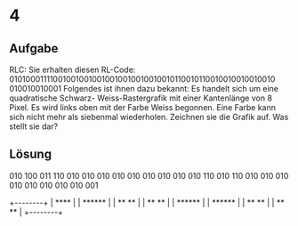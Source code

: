 # 4

## Aufgabe

RLC: Sie erhalten diesen RL-Code:
010100011110010010010010010010010010010110010110010010010010010
010010010001
Folgendes ist ihnen dazu bekannt: Es handelt sich um eine quadratische Schwarz-
Weiss-Rastergrafik mit einer Kantenlänge von 8 Pixel. Es wird links oben mit der
Farbe Weiss begonnen. Eine Farbe kann sich nicht mehr als siebenmal wiederholen.
Zeichnen sie die Grafik auf. Was stellt sie dar?

## Lösung

010 100 011 110 
010 010 010 010 
010 010 010 010 
010 110 010 110 
010 010 010 010
010 010 010 010 
001

+--------+
|  ****  |
| ****** |
| **  ** |
| **  ** |
| ****** |
| ****** |
| **  ** |
| **  ** | 
+--------+
